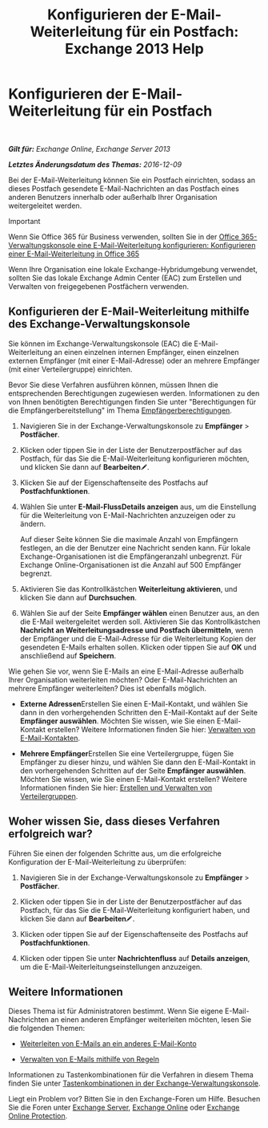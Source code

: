﻿---
title: 'Konfigurieren der E-Mail-Weiterleitung für ein Postfach: Exchange 2013 Help'
TOCTitle: Konfigurieren der E-Mail-Weiterleitung für ein Postfach
ms:assetid: c7a7afaf-577e-49d6-8cee-bb4c4a5d570b
ms:mtpsurl: https://technet.microsoft.com/de-de/library/Dd351134(v=EXCHG.150)
ms:contentKeyID: 50554905
ms.date: 04/24/2018
mtps_version: v=EXCHG.150
ms.translationtype: HT
---

# Konfigurieren der E-Mail-Weiterleitung für ein Postfach

 

_**Gilt für:** Exchange Online, Exchange Server 2013_

_**Letztes Änderungsdatum des Themas:** 2016-12-09_

Bei der E-Mail-Weiterleitung können Sie ein Postfach einrichten, sodass an dieses Postfach gesendete E-Mail-Nachrichten an das Postfach eines anderen Benutzers innerhalb oder außerhalb Ihrer Organisation weitergeleitet werden.


> [!IMPORTANT]
> Wenn Sie Office 365 für Business verwenden, sollten Sie in der <A href="https://go.microsoft.com/fwlink/p/?linkid=834774">Office 365-Verwaltungskonsole eine E-Mail-Weiterleitung konfigurieren: Konfigurieren einer E-Mail-Weiterleitung in Office 365</A>



Wenn Ihre Organisation eine lokale Exchange-Hybridumgebung verwendet, sollten Sie das lokale Exchange Admin Center (EAC) zum Erstellen und Verwalten von freigegebenen Postfächern verwenden.

## Konfigurieren der E-Mail-Weiterleitung mithilfe des Exchange-Verwaltungskonsole

Sie können im Exchange-Verwaltungskonsole (EAC) die E-Mail-Weiterleitung an einen einzelnen internen Empfänger, einen einzelnen externen Empfänger (mit einer E-Mail-Adresse) oder an mehrere Empfänger (mit einer Verteilergruppe) einrichten.

Bevor Sie diese Verfahren ausführen können, müssen Ihnen die entsprechenden Berechtigungen zugewiesen werden. Informationen zu den von Ihnen benötigten Berechtigungen finden Sie unter "Berechtigungen für die Empfängerbereitstellung" im Thema [Empfängerberechtigungen](recipients-permissions-exchange-2013-help.md).

1.  Navigieren Sie in der Exchange-Verwaltungskonsole zu **Empfänger** \> **Postfächer**.

2.  Klicken oder tippen Sie in der Liste der Benutzerpostfächer auf das Postfach, für das Sie die E-Mail-Weiterleitung konfigurieren möchten, und klicken Sie dann auf **Bearbeiten**![Bearbeitungssymbol](images/Bb124582.6f53ccb2-1f13-4c02-bea0-30690e6ea71d(EXCHG.150).gif "Bearbeitungssymbol").

3.  Klicken Sie auf der Eigenschaftenseite des Postfachs auf **Postfachfunktionen**.

4.  Wählen Sie unter **E-Mail-FlussDetails anzeigen** aus, um die Einstellung für die Weiterleitung von E-Mail-Nachrichten anzuzeigen oder zu ändern.
    
    Auf dieser Seite können Sie die maximale Anzahl von Empfängern festlegen, an die der Benutzer eine Nachricht senden kann. Für lokale Exchange-Organisationen ist die Empfängeranzahl unbegrenzt. Für Exchange Online-Organisationen ist die Anzahl auf 500 Empfänger begrenzt.

5.  Aktivieren Sie das Kontrollkästchen **Weiterleitung aktivieren**, und klicken Sie dann auf **Durchsuchen**.

6.  Wählen Sie auf der Seite **Empfänger wählen** einen Benutzer aus, an den die E-Mail weitergeleitet werden soll. Aktivieren Sie das Kontrollkästchen **Nachricht an Weiterleitungsadresse und Postfach übermitteln**, wenn der Empfänger und die E-Mail-Adresse für die Weiterleitung Kopien der gesendeten E-Mails erhalten sollen. Klicken oder tippen Sie auf **OK** und anschließend auf **Speichern**.

Wie gehen Sie vor, wenn Sie E-Mails an eine E-Mail-Adresse außerhalb Ihrer Organisation weiterleiten möchten? Oder E-Mail-Nachrichten an mehrere Empfänger weiterleiten? Dies ist ebenfalls möglich.

  - **Externe Adressen**Erstellen Sie einen E-Mail-Kontakt, und wählen Sie dann in den vorhergehenden Schritten den E-Mail-Kontakt auf der Seite **Empfänger auswählen**. Möchten Sie wissen, wie Sie einen E-Mail-Kontakt erstellen? Weitere Informationen finden Sie hier: [Verwalten von E-Mail-Kontakten](https://review.docs.microsoft.com/de-de/exchange/recipients-in-exchange-online/manage-mail-contacts).

  - **Mehrere Empfänger**Erstellen Sie eine Verteilergruppe, fügen Sie Empfänger zu dieser hinzu, und wählen Sie dann den E-Mail-Kontakt in den vorhergehenden Schritten auf der Seite **Empfänger auswählen**. Möchten Sie wissen, wie Sie einen E-Mail-Kontakt erstellen? Weitere Informationen finden Sie hier: [Erstellen und Verwalten von Verteilergruppen](https://review.docs.microsoft.com/de-de/exchange/recipients-in-exchange-online/manage-distribution-groups/manage-distribution-groups).

## Woher wissen Sie, dass dieses Verfahren erfolgreich war?

Führen Sie einen der folgenden Schritte aus, um die erfolgreiche Konfiguration der E-Mail-Weiterleitung zu überprüfen:

1.  Navigieren Sie in der Exchange-Verwaltungskonsole zu **Empfänger** \> **Postfächer**.

2.  Klicken oder tippen Sie in der Liste der Benutzerpostfächer auf das Postfach, für das Sie die E-Mail-Weiterleitung konfiguriert haben, und klicken Sie dann auf **Bearbeiten**![Bearbeitungssymbol](images/Bb124582.6f53ccb2-1f13-4c02-bea0-30690e6ea71d(EXCHG.150).gif "Bearbeitungssymbol").

3.  Klicken oder tippen Sie auf der Eigenschaftenseite des Postfachs auf **Postfachfunktionen**.

4.  Klicken oder tippen Sie unter **Nachrichtenfluss** auf **Details anzeigen**, um die E-Mail-Weiterleitungseinstellungen anzuzeigen.

## Weitere Informationen

Dieses Thema ist für Administratoren bestimmt. Wenn Sie eigene E-Mail-Nachrichten an einen anderen Empfänger weiterleiten möchten, lesen Sie die folgenden Themen:

  - [Weiterleiten von E-Mails an ein anderes E-Mail-Konto](https://go.microsoft.com/fwlink/p/?linkid=510866)

  - [Verwalten von E-Mails mithilfe von Regeln](https://go.microsoft.com/fwlink/p/?linkid=510869)

Informationen zu Tastenkombinationen für die Verfahren in diesem Thema finden Sie unter [Tastenkombinationen in der Exchange-Verwaltungskonsole](keyboard-shortcuts-in-the-exchange-admin-center-exchange-online-protection-help.md).

Liegt ein Problem vor? Bitten Sie in den Exchange-Foren um Hilfe. Besuchen Sie die Foren unter [Exchange Server](https://go.microsoft.com/fwlink/p/?linkid=60612), [Exchange Online](https://go.microsoft.com/fwlink/p/?linkid=267542) oder [Exchange Online Protection](https://go.microsoft.com/fwlink/p/?linkid=285351).

